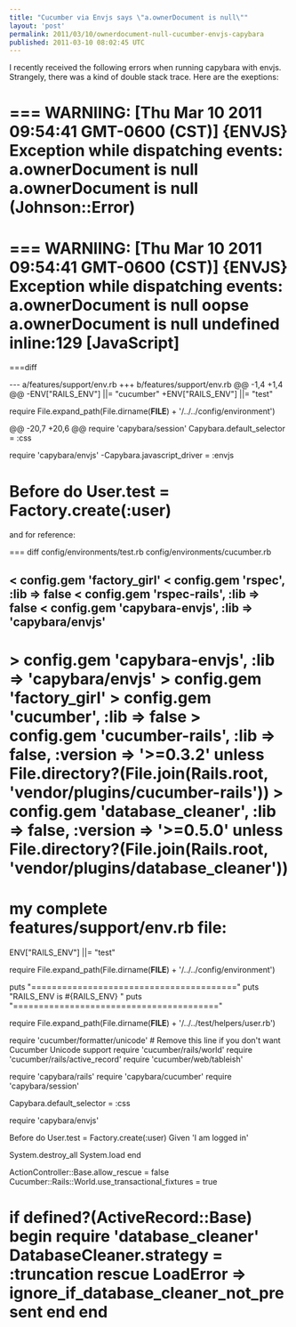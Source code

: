 ```yaml
---
title: "Cucumber via Envjs says \"a.ownerDocument is null\""
layout: 'post'
permalink: 2011/03/10/ownerdocument-null-cucumber-envjs-capybara
published: 2011-03-10 08:02:45 UTC
---
```

I recently received the following errors when running capybara with envjs. Strangely, there was a kind of double stack trace. Here are the exeptions:

===
 WARNIING:      [Thu Mar 10 2011 09:54:41 GMT-0600 (CST)] {ENVJS} Exception while dispatching events: a.ownerDocument is null
 a.ownerDocument is null (Johnson::Error)
===

===
 WARNIING:      [Thu Mar 10 2011 09:54:41 GMT-0600 (CST)] {ENVJS} Exception while dispatching events: a.ownerDocument is null
oopse a.ownerDocument is null
undefined
inline:129 [JavaScript]
===

===diff

--- a/features/support/env.rb
+++ b/features/support/env.rb
@@ -1,4 +1,4 @@
-ENV[&quot;RAILS_ENV&quot;] ||= &quot;cucumber&quot;
+ENV[&quot;RAILS_ENV&quot;] ||= &quot;test&quot;

 require File.expand_path(File.dirname(__FILE__) + '/../../config/environment')

@@ -20,7 +20,6 @@ require 'capybara/session'
 Capybara.default_selector  = :css

 require 'capybara/envjs'
-Capybara.javascript_driver = :envjs

 Before do
   User.test = Factory.create(:user)
===

and for reference:

===
diff config/environments/test.rb config/environments/cucumber.rb

&lt;   config.gem 'factory_girl'
&lt;   config.gem 'rspec', :lib =&gt; false
&lt;   config.gem 'rspec-rails', :lib =&gt; false
&lt;   config.gem 'capybara-envjs', :lib =&gt; 'capybara/envjs'
---
&gt; config.gem 'capybara-envjs', :lib =&gt; 'capybara/envjs'
&gt; config.gem 'factory_girl'
&gt; config.gem 'cucumber',   :lib =&gt; false
&gt; config.gem 'cucumber-rails',   :lib =&gt; false, :version =&gt; '&gt;=0.3.2' unless File.directory?(File.join(Rails.root, 'vendor/plugins/cucumber-rails'))
&gt; config.gem 'database_cleaner', :lib =&gt; false, :version =&gt; '&gt;=0.5.0' unless File.directory?(File.join(Rails.root, 'vendor/plugins/database_cleaner'))
===

my complete features/support/env.rb file:
===
ENV[&quot;RAILS_ENV&quot;] ||= &quot;test&quot;

require File.expand_path(File.dirname(__FILE__) + '/../../config/environment')

puts &quot;========================================&quot;
puts &quot;RAILS_ENV is #{RAILS_ENV} &quot;
puts &quot;========================================&quot;

require File.expand_path(File.dirname(__FILE__) + '/../../test/helpers/user.rb')

require 'cucumber/formatter/unicode' # Remove this line if you don't want Cucumber Unicode support
require 'cucumber/rails/world'
require 'cucumber/rails/active_record'
require 'cucumber/web/tableish'

require 'capybara/rails'
require 'capybara/cucumber'
require 'capybara/session'

Capybara.default_selector  = :css

require 'capybara/envjs'

Before do
  User.test = Factory.create(:user)
  Given 'I am logged in'

  System.destroy_all
  System.load
end

ActionController::Base.allow_rescue = false
Cucumber::Rails::World.use_transactional_fixtures = true

if defined?(ActiveRecord::Base)
  begin
    require 'database_cleaner'
    DatabaseCleaner.strategy = :truncation
  rescue LoadError =&gt; ignore_if_database_cleaner_not_present
  end
end
===
